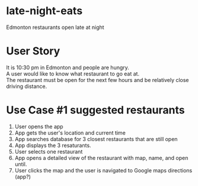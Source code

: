 # late-night-eats
Edmonton restaurants open late at night

# User Story
It is 10:30 pm in Edmonton and people are hungry.\
A user would like to know what restaurant to go eat at.\
The restaurant must be open for the next few hours and be relatively close driving distance.
 
# Use Case #1 suggested restaurants
1. User opens the app
2. App gets the user's location and current time
3. App searches database for 3 closest restaurants that are still open
4. App displays the 3 resaturants.
5. User selects one restaurant
6. App opens a detailed view of the restaurant with map, name, and open until.
7. User clicks the map and the user is navigated to Google maps directions (app?)

